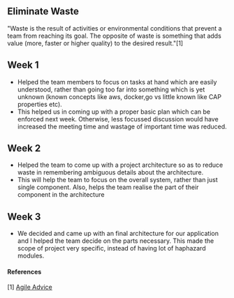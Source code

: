 ## Eliminate Waste
"Waste is the result of activities or environmental conditions that prevent a team from reaching its goal. The opposite of waste is something that adds value (more, faster or higher quality) to the desired result."[1]

## Week 1
+ Helped the team members to focus on tasks at hand which are easily understood, rather than going too far into something which is yet unknown (known concepts like aws, docker,go vs little known like CAP properties etc).
+ This helped us in coming up with a proper basic plan which can be enforced next week. Otherwise, less focussed discussion would have increased the meeting time and wastage of important time was reduced.

## Week 2
+ Helped the team to come up with a project architecture so as to reduce waste in remembering ambiguous details about the architecture. 
+ This will help the team to focus on the overall system, rather than just single component. Also, helps the team realise the part of their component in the architecture

## Week 3
+ We decided and came up with an final architecture for our application and I helped the team decide on the parts necessary. This made the scope of project very specific, instead of having lot of haphazard modules.


#### References
[1] [Agile Advice](http://www.agileadvice.com/2005/04/27/scrumxplean/eliminate-waste/)
